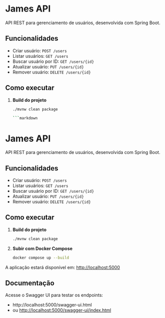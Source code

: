 # James API

API REST para gerenciamento de usuários, desenvolvida com Spring Boot.

## Funcionalidades

- Criar usuário: `POST /users`
- Listar usuários: `GET /users`
- Buscar usuário por ID: `GET /users/{id}`
- Atualizar usuário: `PUT /users/{id}`
- Remover usuário: `DELETE /users/{id}`

## Como executar

1. **Build do projeto**
   ```sh
   ./mvnw clean package

   ```markdown
# James API

API REST para gerenciamento de usuários, desenvolvida com Spring Boot.

## Funcionalidades

- Criar usuário: `POST /users`
- Listar usuários: `GET /users`
- Buscar usuário por ID: `GET /users/{id}`
- Atualizar usuário: `PUT /users/{id}`
- Remover usuário: `DELETE /users/{id}`

## Como executar

1. **Build do projeto**
   ```sh
   ./mvnw clean package
   ```
2. **Subir com Docker Compose**
   ```sh
   docker compose up --build
   ```

A aplicação estará disponível em: [http://localhost:5000](http://localhost:5000)

## Documentação

Acesse o Swagger UI para testar os endpoints:
- http://localhost:5000/swagger-ui.html
- ou [http://localhost:5000/swagger-ui/index.html](http://localhost:5000/swagger-ui/index.html)

